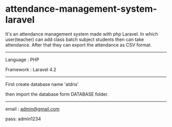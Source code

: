 # attendance-management-system-laravel
It's an attendance management system made with php Laravel. In which user(teacher) can add class batch subject students then can take attendance. After that they can export the attendance as CSV format.

------------------------------------



Language : PHP

Framework : Laravel 4.2


------------------------------------

First create database name 'atdns'

then import the database form DATABASE folder.

------------------------------------

email : admin@gmail.com

pass: admin1234

